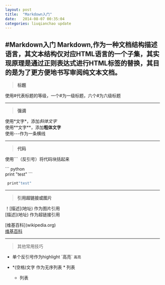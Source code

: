 ```yaml
---
layout: post
title:  "Markdown入门"
date:   2014-08-07 00:35:04
categories: liuqianchao update
---
```



#Markdown入门
Markdown,作为一种文档结构描述语言，其文本结构仅对应HTML语言的一个子集，其实现原理是通过正则表达式进行HTML标签的替换，其目的是为了更方便地书写审阅纯文本文档。
---
>**标题**

  使用#代表标题的等级，一个#为一级标题，六个#为六级标题

--- 
>**强调**

  使用\*文字\*，添加*斜体文字*  
  使用\*\*文字\*\*，添加**粗体文字**  
  使用\-\-\-作为一条横线
  
---
>**代码**

使用```（反引号）将代码块括起来

\`\`\` python  
print "test"
\`\`\`  

``` python
 print"test"
```

---
>**引用超链接或图片**

！\[描述](地址) 作为图片引用  
\[描述](地址) 作为超链接引用  

\[维基百科](wikipedia.org)    
[维基百科](wikipedia.org)

---
>其他常用技巧

* 单个反引号作为highlight
\`高亮\`
`高亮`


* \*(空格)文字 作为无序列表
 \* 列表
  * 列表